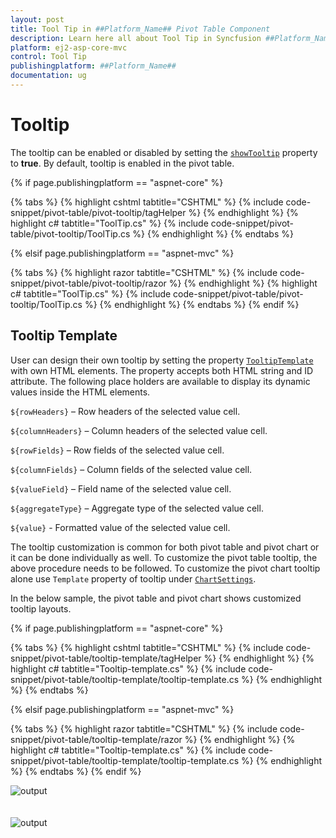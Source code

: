 ```yaml
---
layout: post
title: Tool Tip in ##Platform_Name## Pivot Table Component
description: Learn here all about Tool Tip in Syncfusion ##Platform_Name## Pivot Table component of Syncfusion Essential JS 2 and more.
platform: ej2-asp-core-mvc
control: Tool Tip
publishingplatform: ##Platform_Name##
documentation: ug
---
```



# Tooltip

The tooltip can be enabled or disabled by setting the [`showTooltip`](https://ej2.syncfusion.com/react/documentation/api/pivotview/#showtooltip) property to **true**. By default, tooltip is enabled in the pivot table.

{% if page.publishingplatform == "aspnet-core" %}

{% tabs %}
{% highlight cshtml tabtitle="CSHTML" %}
{% include code-snippet/pivot-table/pivot-tooltip/tagHelper %}
{% endhighlight %}
{% highlight c# tabtitle="ToolTip.cs" %}
{% include code-snippet/pivot-table/pivot-tooltip/ToolTip.cs %}
{% endhighlight %}
{% endtabs %}

{% elsif page.publishingplatform == "aspnet-mvc" %}

{% tabs %}
{% highlight razor tabtitle="CSHTML" %}
{% include code-snippet/pivot-table/pivot-tooltip/razor %}
{% endhighlight %}
{% highlight c# tabtitle="ToolTip.cs" %}
{% include code-snippet/pivot-table/pivot-tooltip/ToolTip.cs %}
{% endhighlight %}
{% endtabs %}
{% endif %}



## Tooltip Template

User can design their own tooltip by setting the property [`TooltipTemplate`](https://help.syncfusion.com/cr/aspnetcore-js2/Syncfusion.EJ2.PivotView.PivotView.html#Syncfusion_EJ2_PivotView_PivotView_TooltipTemplate) with own HTML elements. The property accepts both HTML string and ID attribute. The following place holders are available to display its dynamic values inside the HTML elements.

`${rowHeaders}` – Row headers of the selected value cell.

`${columnHeaders}`  – Column headers of the selected value cell.

`${rowFields}` – Row fields of the selected value cell.

`${columnFields}` – Column fields of the selected value cell.

`${valueField}` – Field name of the selected value cell.

`${aggregateType}` – Aggregate type of the selected value cell.

`${value}` - Formatted value of the selected value cell.

The tooltip customization is common for both pivot table and pivot chart or it can be done individually as well. To customize the pivot table tooltip, the above procedure needs to be followed. To customize the pivot chart tooltip alone use `Template` property of tooltip under [`ChartSettings`](https://help.syncfusion.com/cr/aspnetmvc-js2/Syncfusion.EJ2.PivotView.PivotViewChartSettings.html).

In the below sample, the pivot table and pivot chart shows customized tooltip layouts.

{% if page.publishingplatform == "aspnet-core" %}

{% tabs %}
{% highlight cshtml tabtitle="CSHTML" %}
{% include code-snippet/pivot-table/tooltip-template/tagHelper %}
{% endhighlight %}
{% highlight c# tabtitle="Tooltip-template.cs" %}
{% include code-snippet/pivot-table/tooltip-template/tooltip-template.cs %}
{% endhighlight %}
{% endtabs %}

{% elsif page.publishingplatform == "aspnet-mvc" %}

{% tabs %}
{% highlight razor tabtitle="CSHTML" %}
{% include code-snippet/pivot-table/tooltip-template/razor %}
{% endhighlight %}
{% highlight c# tabtitle="Tooltip-template.cs" %}
{% include code-snippet/pivot-table/tooltip-template/tooltip-template.cs %}
{% endhighlight %}
{% endtabs %}
{% endif %}



<!-- markdownlint-disable MD012 -->
![output](images/tooltipTemplate.png)
<br/>
<br/>
<br/>
![output](images/tooltipTemplate-chart.png)